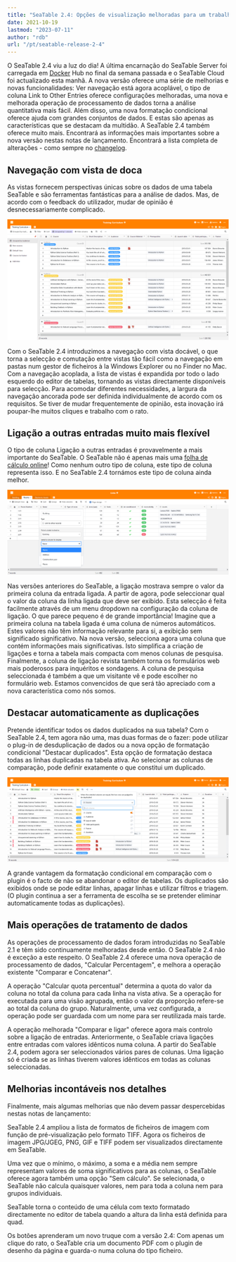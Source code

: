 ```yaml
---
title: "SeaTable 2.4: Opções de visualização melhoradas para um trabalho mais rápido - SeaTable"
date: 2021-10-19
lastmod: "2023-07-11"
author: "rdb"
url: "/pt/seatable-release-2-4"
---
```


O SeaTable 2.4 viu a luz do dia! A última encarnação do SeaTable Server foi carregada em [Docker](https://hub.docker.com/u/seatable) Hub no final da semana passada e o SeaTable Cloud foi actualizado esta manhã. A nova versão oferece uma série de melhorias e novas funcionalidades: Ver navegação está agora acoplável, o tipo de coluna Link to Other Entries oferece configurações melhoradas, uma nova e melhorada operação de processamento de dados torna a análise quantitativa mais fácil. Além disso, uma nova formatação condicional oferece ajuda com grandes conjuntos de dados. E estas são apenas as características que se destacam da multidão. A SeaTable 2.4 também oferece muito mais. Encontrará as informações mais importantes sobre a nova versão nestas notas de lançamento. Encontrará a lista completa de alterações - como sempre no [changelog](https://seatable.io/pt/docs/changelog/version-2-4/).

## Navegação com vista de doca

As vistas fornecem perspectivas únicas sobre os dados de uma tabela SeaTable e são ferramentas fantásticas para a análise de dados. Mas, de acordo com o feedback do utilizador, mudar de opinião é desnecessariamente complicado.

![Navegação com vista pinável](images/Pinnable_View_Navigation_1448x787.png)

Com o SeaTable 2.4 introduzimos a navegação com vista docável, o que torna a selecção e comutação entre vistas tão fácil como a navegação em pastas num gestor de ficheiros à la Windows Explorer ou no Finder no Mac. Com a navegação acoplada, a lista de vistas é expandida por todo o lado esquerdo do editor de tabelas, tornando as vistas directamente disponíveis para selecção. Para acomodar diferentes necessidades, a largura da navegação ancorada pode ser definida individualmente de acordo com os requisitos. Se tiver de mudar frequentemente de opinião, esta inovação irá poupar-lhe muitos cliques e trabalho com o rato.

## Ligação a outras entradas muito mais flexível

O tipo de coluna Ligação a outras entradas é provavelmente a mais importante do SeaTable. O SeaTable não é apenas mais uma [folha de cálculo online](die-online-tabellenkalkulation-fuer-alle-ihre-aufgaben/)! Como nenhum outro tipo de coluna, este tipo de coluna representa isso. E no SeaTable 2.4 tornámos este tipo de coluna ainda melhor.

![Mais opções de visualização para a coluna de ligação](images/More_Flexible_Link_Column_raw_1448x554.png)

Nas versões anteriores do SeaTable, a ligação mostrava sempre o valor da primeira coluna da entrada ligada. A partir de agora, pode seleccionar qual o valor da coluna da linha ligada que deve ser exibido. Esta selecção é feita facilmente através de um menu dropdown na configuração da coluna de ligação. O que parece pequeno é de grande importância! Imagine que a primeira coluna na tabela ligada é uma coluna de números automáticos. Estes valores não têm informação relevante para si, a exibição sem significado significativo. Na nova versão, selecciona agora uma coluna que contém informações mais significativas. Isto simplifica a criação de ligações e torna a tabela mais compacta com menos colunas de pesquisa. Finalmente, a coluna de ligação revista também torna os formulários web mais poderosos para inquéritos e sondagens. A coluna de pesquisa seleccionada é também a que um visitante vê e pode escolher no formulário web. Estamos convencidos de que será tão apreciado com a nova característica como nós somos.

## Destacar automaticamente as duplicações

Pretende identificar todos os dados duplicados na sua tabela? Com o SeaTable 2.4, tem agora não uma, mas duas formas de o fazer: pode utilizar o plug-in de desduplicação de dados ou a nova opção de formatação condicional "Destacar duplicados". Esta opção de formatação destaca todas as linhas duplicadas na tabela ativa. Ao selecionar as colunas de comparação, pode definir exatamente o que constitui um duplicado.

![Nova opção de formatação condicional &quot;Destacar duplicados](images/Highlight_duplicates_1448x554.png)

A grande vantagem da formatação condicional em comparação com o plugin é o facto de não se abandonar o editor de tabelas. Os duplicados são exibidos onde se pode editar linhas, apagar linhas e utilizar filtros e triagem. (O plugin continua a ser a ferramenta de escolha se se pretender eliminar automaticamente todas as duplicações).

## Mais operações de tratamento de dados

As operações de processamento de dados foram introduzidas no SeaTable 2.1 e têm sido continuamente melhoradas desde então. O SeaTable 2.4 não é exceção a este respeito. O SeaTable 2.4 oferece uma nova operação de processamento de dados, "Calcular Percentagem", e melhora a operação existente "Comparar e Concatenar".

A operação "Calcular quota percentual" determina a quota do valor da coluna no total da coluna para cada linha na vista ativa. Se a operação for executada para uma visão agrupada, então o valor da proporção refere-se ao total da coluna do grupo. Naturalmente, uma vez configurada, a operação pode ser guardada com um nome para ser reutilizada mais tarde.

A operação melhorada "Comparar e ligar" oferece agora mais controlo sobre a ligação de entradas. Anteriormente, o SeaTable criava ligações entre entradas com valores idênticos numa coluna. A partir do SeaTable 2.4, podem agora ser seleccionados vários pares de colunas. Uma ligação só é criada se as linhas tiverem valores idênticos em todas as colunas seleccionadas.

## Melhorias incontáveis nos detalhes

Finalmente, mais algumas melhorias que não devem passar despercebidas nestas notas de lançamento:

SeaTable 2.4 ampliou a lista de formatos de ficheiros de imagem com função de pré-visualização pelo formato TIFF. Agora os ficheiros de imagem JPG/JGEG, PNG, GIF e TIFF podem ser visualizados directamente em SeaTable.

Uma vez que o mínimo, o máximo, a soma e a média nem sempre representam valores de soma significativos para as colunas, o SeaTable oferece agora também uma opção "Sem cálculo". Se selecionada, o SeaTable não calcula quaisquer valores, nem para toda a coluna nem para grupos individuais.

SeaTable torna o conteúdo de uma célula com texto formatado directamente no editor de tabela quando a altura da linha está definida para quad.

Os botões aprenderam um novo truque com a versão 2.4: Com apenas um clique do rato, o SeaTable cria um documento PDF com o plugin de desenho da página e guarda-o numa coluna do tipo ficheiro.
